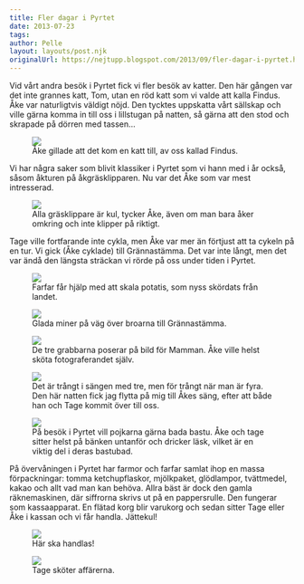 ```yaml
---
title: Fler dagar i Pyrtet
date: 2013-07-23
tags: 	
author: Pelle
layout: layouts/post.njk
originalUrl: https://nejtupp.blogspot.com/2013/09/fler-dagar-i-pyrtet.html
---
```


Vid vårt andra besök i Pyrtet fick vi fler besök av katter. Den här gången var det inte grannes katt, Tom, utan en röd katt som vi valde att kalla Findus. Åke var naturligtvis väldigt nöjd. Den tycktes uppskatta vårt sällskap och ville gärna komma in till oss i lillstugan på natten, så gärna att den stod och skrapade på dörren med tassen…

<figure>
	<img src="../../../../img/Pyrtet+2+-+allma%CC%88nt-PERK8010.jpg">
	<figcaption>Åke gillade att det kom en katt till, av oss kallad Findus.</figcaption>
</figure>

Vi har några saker som blivit klassiker i Pyrtet som vi hann med i år också, såsom åkturen på åkgräsklipparen. Nu var det Åke som var mest intresserad.

<figure>
	<img src="../../../../img/Pyrtet+2+-+allma%CC%88nt-PERK8034.jpg">
	<figcaption>Alla gräsklippare är kul, tycker Åke, även om man bara åker omkring och inte klipper på riktigt.</figcaption>
</figure>

Tage ville fortfarande inte cykla, men Åke var mer än förtjust att ta cykeln på en tur. Vi gick (Åke cyklade) till Grännastämma. Det var inte långt, men det var ändå den längsta sträckan vi rörde på oss under tiden i Pyrtet. 

<figure>
	<img src="../../../../img/Pyrtet+2+-+allma%CC%88nt-PERK8041.jpg">
	<figcaption>Farfar får hjälp med att skala potatis, som nyss skördats från landet.</figcaption>
</figure>

<figure>
	<img src="../../../../img/Pyrtet+2+-+allma%CC%88nt-PERK8071.jpg">
	<figcaption>Glada miner på väg över broarna till Grännastämma.</figcaption>
</figure>

<figure>
	<img src="../../../../img/Pyrtet+2+-+allma%CC%88nt-PERK8084.jpg">
	<figcaption>De tre grabbarna poserar på bild för Mamman. Åke ville helst sköta fotograferandet själv.</figcaption>
</figure>

<figure>
	<img src="../../../../img/Pyrtet+2+-+allma%CC%88nt-PERK8193.jpg">
	<figcaption>Det är trångt i sängen med tre, men för trångt när man är fyra. Den här natten fick jag flytta på mig till Åkes säng, efter att både han och Tage kommit över till oss.</figcaption>
</figure>



<figure>
	<img src="../../../../img/Pyrtet+2+-+allma%CC%88nt-PERK8435.jpg">
	<figcaption>På besök i Pyrtet vill pojkarna gärna bada bastu. Åke och tage sitter helst på bänken untanför och dricker läsk, vilket är en viktig del i deras bastubad.</figcaption>
</figure>

På övervåningen i Pyrtet har farmor och farfar samlat ihop en massa förpackningar: tomma ketchupflaskor, mjölkpaket, glödlampor, tvättmedel, kakao och allt vad man kan behöva. Allra bäst är dock den gamla räknemaskinen, där siffrorna skrivs ut på en pappersrulle. Den fungerar som kassaapparat. En flätad korg blir varukorg och sedan sitter Tage eller Åke i kassan och vi får handla. Jättekul!

<figure>
	<img src="../../../../img/Pyrtet+2+-+allma%CC%88nt-PERK8438.jpg">
	<figcaption>Här ska handlas!</figcaption>
</figure>

<figure>
	<img src="../../../../img/Pyrtet+2+-+allma%CC%88nt-PERK8447.jpg">
	<figcaption>Tage sköter affärerna.</figcaption>
</figure>


